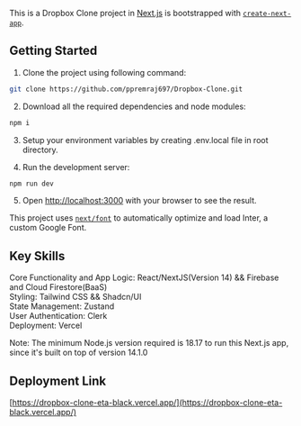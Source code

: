 This is a Dropbox Clone project in [Next.js](https://nextjs.org/) is bootstrapped with [`create-next-app`](https://github.com/vercel/next.js/tree/canary/packages/create-next-app).

## Getting Started

1. Clone the project using following command: 
```bash
git clone https://github.com/ppremraj697/Dropbox-Clone.git
```

2. Download all the required dependencies and node modules:
```bash
npm i
```

3. Setup your environment variables by creating .env.local file in root directory.

4. Run the development server:
```bash
npm run dev
```

5. Open [http://localhost:3000](http://localhost:3000) with your browser to see the result.

This project uses [`next/font`](https://nextjs.org/docs/basic-features/font-optimization) to automatically optimize and load Inter, a custom Google Font.

## Key Skills
Core Functionality and App Logic: React/NextJS(Version 14) && Firebase and Cloud Firestore(BaaS)   
Styling: Tailwind CSS && Shadcn/UI   
State Management: Zustand   
User Authentication: Clerk   
Deployment: Vercel   

Note: The minimum Node.js version required is 18.17 to run this Next.js app, since it's built on top of version 14.1.0

## Deployment Link
[https://dropbox-clone-eta-black.vercel.app/](https://dropbox-clone-eta-black.vercel.app/)
